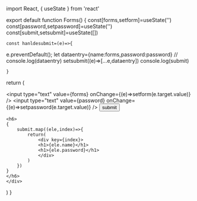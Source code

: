 import React, { useState } from 'react'

export default function Forms() {
    const[forms,setform]=useState('')
    const[password,setpassword]=useState('')
    const[submit,setsubmit]=useState([])

    const hanldesubmit=(e)=>{
e.preventDefault();
let dataentry={name:forms,password:password}
// console.log(dataentry)
setsubmit((e)=>[...e,dataentry])
console.log(submit)

    }
  return (
    <div>
    <form action="" onSubmit={hanldesubmit}>
    <input type="text" value={forms} onChange={(e)=>setform(e.target.value)} />
    <input type="text" value={password} onChange={(e)=>setpassword(e.target.value)} />
    <button>submit</button>
    </form>
    

    <h6>
    {
        submit.map((ele,index)=>{
            return(
                <div key={index}>
                <h1>{ele.name}</h1>
                <h1>{ele.password}</h1>
                </div>
            )
        })
    }
    </h6>
    </div>
  )
}
